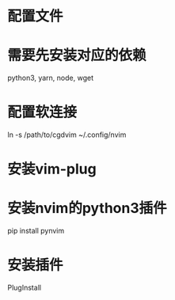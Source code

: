 # 配置文件

# 需要先安装对应的依赖
python3, yarn, node, wget

# 配置软连接

ln -s /path/to/cgdvim ~/.config/nvim

# 安装vim-plug

# 安装nvim的python3插件
pip install pynvim

# 安装插件
PlugInstall

